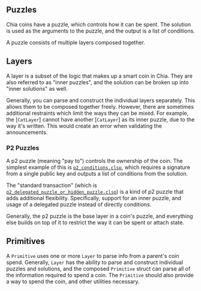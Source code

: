 ## Puzzles

Chia coins have a puzzle, which controls how it can be spent.
The solution is used as the arguments to the puzzle, and the
output is a list of conditions.

A puzzle consists of multiple layers composed together.

## Layers

A layer is a subset of the logic that makes up a smart coin in Chia.
They are also referred to as "inner puzzles", and the solution can be broken
up into "inner solutions" as well.

Generally, you can parse and construct the individual layers separately.
This allows them to be composed together freely. However, there are sometimes
additional restraints which limit the ways they can be mixed. For example,
the [`CatLayer`] cannot have another [`CatLayer`] as its inner puzzle, due to the
way it's written. This would create an error when validating the announcements.

### P2 Puzzles

A p2 puzzle (meaning "pay to") controls the ownership of the coin.
The simplest example of this is [`p2_conditions.clsp`], which requires a signature
from a single public key and outputs a list of conditions from the solution.

The "standard transaction" (which is [`p2_delegated_puzzle_or_hidden_puzzle.clsp`])
is a kind of p2 puzzle that adds additional flexibility. Specifically, support
for an inner puzzle, and usage of a delegated puzzle instead of directly conditions.

Generally, the p2 puzzle is the base layer in a coin's puzzle, and everything
else builds on top of it to restrict the way it can be spent or attach state.

## Primitives

A `Primitive` uses one or more `Layer` to parse info from a parent's coin spend.
Generally, `Layer` has the ability to parse and construct individual puzzles and solutions,
and the composed `Primitive` struct can parse all of the information required to spend a coin.
The `Primitive` should also provide a way to spend the coin, and other utilities necessary.

[`p2_conditions.clsp`]: https://github.com/Chia-Network/chia-blockchain/blob/bd022b0c9b0d3e0bc13a0efebba9f22417ca64b5/chia/wallet/puzzles/p2_conditions.clsp
[`p2_delegated_puzzle_or_hidden_puzzle.clsp`]: https://github.com/Chia-Network/chia-blockchain/blob/bd022b0c9b0d3e0bc13a0efebba9f22417ca64b5/chia/wallet/puzzles/p2_delegated_puzzle_or_hidden_puzzle.clsp

